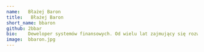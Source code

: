 ```yaml
---
name:   Błażej Baron
title:   Błażej Baron
short_name: bbaron
github: 2bbar
bio:    Deweloper systemów finansowych. Od wielu lat zajmujący się rozwijaniem i utrzymaniem złożonych aplikacji.
image:  bbaron.jpg
---
```

